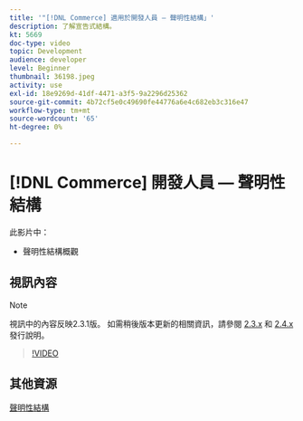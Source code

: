 ```yaml
---
title: '"[!DNL Commerce] 適用於開發人員 — 聲明性結構」'
description: 了解宣告式結構。
kt: 5669
doc-type: video
topic: Development
audience: developer
level: Beginner
thumbnail: 36198.jpeg
activity: use
exl-id: 18e9269d-41df-4471-a3f5-9a2296d25362
source-git-commit: 4b72cf5e0c49690fe44776a6e4c682eb3c316e47
workflow-type: tm+mt
source-wordcount: '65'
ht-degree: 0%

---
```


# [!DNL Commerce] 開發人員 — 聲明性結構

此影片中：

- 聲明性結構概觀

## 視訊內容

>[!NOTE]
>
>視訊中的內容反映2.3.1版。 如需稍後版本更新的相關資訊，請參閱 [ 2.3.x](https://devdocs.magento.com/guides/v2.3/release-notes/bk-release-notes.html) 和 [2.4.x](https://devdocs.magento.com/guides/v2.4/release-notes/bk-release-notes.html) 發行說明。

>[!VIDEO](https://video.tv.adobe.com/v/36198?quality=12&learn=on)

## 其他資源

[聲明性結構](https://devdocs.magento.com/guides/v2.4/extension-dev-guide/declarative-schema/)
